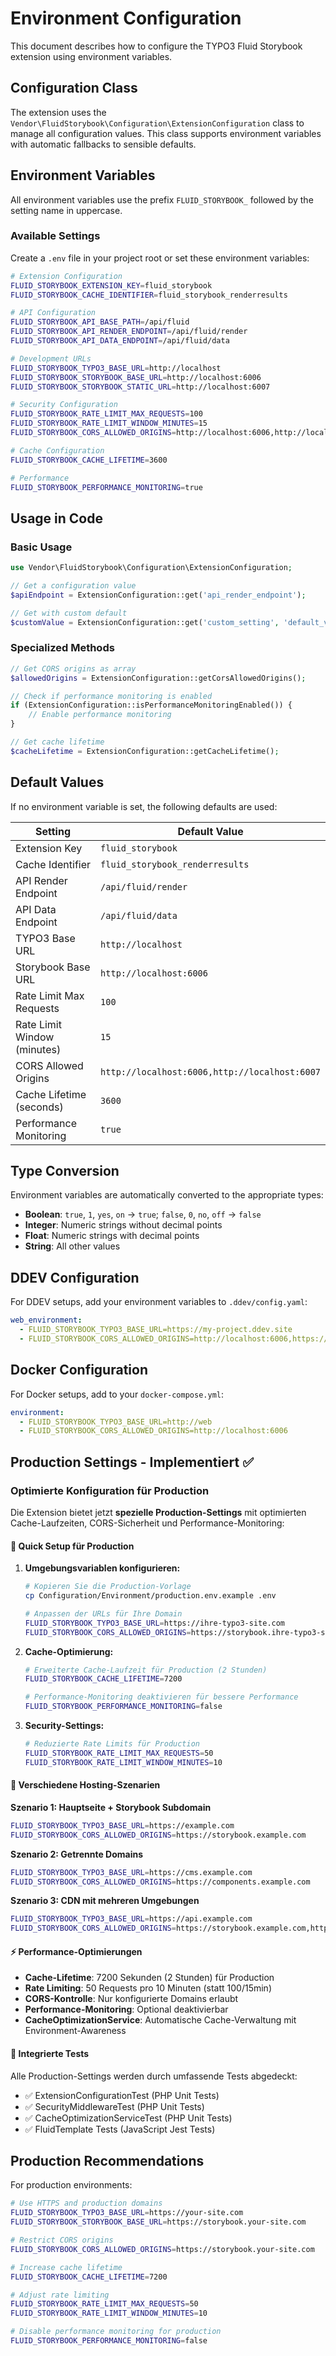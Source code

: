 # Environment Configuration

This document describes how to configure the TYPO3 Fluid Storybook extension using environment variables.

## Configuration Class

The extension uses the `Vendor\FluidStorybook\Configuration\ExtensionConfiguration` class to manage all configuration values. This class supports environment variables with automatic fallbacks to sensible defaults.

## Environment Variables

All environment variables use the prefix `FLUID_STORYBOOK_` followed by the setting name in uppercase.

### Available Settings

Create a `.env` file in your project root or set these environment variables:

```bash
# Extension Configuration
FLUID_STORYBOOK_EXTENSION_KEY=fluid_storybook
FLUID_STORYBOOK_CACHE_IDENTIFIER=fluid_storybook_renderresults

# API Configuration
FLUID_STORYBOOK_API_BASE_PATH=/api/fluid
FLUID_STORYBOOK_API_RENDER_ENDPOINT=/api/fluid/render
FLUID_STORYBOOK_API_DATA_ENDPOINT=/api/fluid/data

# Development URLs
FLUID_STORYBOOK_TYPO3_BASE_URL=http://localhost
FLUID_STORYBOOK_STORYBOOK_BASE_URL=http://localhost:6006
FLUID_STORYBOOK_STORYBOOK_STATIC_URL=http://localhost:6007

# Security Configuration
FLUID_STORYBOOK_RATE_LIMIT_MAX_REQUESTS=100
FLUID_STORYBOOK_RATE_LIMIT_WINDOW_MINUTES=15
FLUID_STORYBOOK_CORS_ALLOWED_ORIGINS=http://localhost:6006,http://localhost:6007

# Cache Configuration
FLUID_STORYBOOK_CACHE_LIFETIME=3600

# Performance
FLUID_STORYBOOK_PERFORMANCE_MONITORING=true
```

## Usage in Code

### Basic Usage

```php
use Vendor\FluidStorybook\Configuration\ExtensionConfiguration;

// Get a configuration value
$apiEndpoint = ExtensionConfiguration::get('api_render_endpoint');

// Get with custom default
$customValue = ExtensionConfiguration::get('custom_setting', 'default_value');
```

### Specialized Methods

```php
// Get CORS origins as array
$allowedOrigins = ExtensionConfiguration::getCorsAllowedOrigins();

// Check if performance monitoring is enabled
if (ExtensionConfiguration::isPerformanceMonitoringEnabled()) {
    // Enable performance monitoring
}

// Get cache lifetime
$cacheLifetime = ExtensionConfiguration::getCacheLifetime();
```

## Default Values

If no environment variable is set, the following defaults are used:

| Setting | Default Value |
|---------|---------------|
| Extension Key | `fluid_storybook` |
| Cache Identifier | `fluid_storybook_renderresults` |
| API Render Endpoint | `/api/fluid/render` |
| API Data Endpoint | `/api/fluid/data` |
| TYPO3 Base URL | `http://localhost` |
| Storybook Base URL | `http://localhost:6006` |
| Rate Limit Max Requests | `100` |
| Rate Limit Window (minutes) | `15` |
| CORS Allowed Origins | `http://localhost:6006,http://localhost:6007` |
| Cache Lifetime (seconds) | `3600` |
| Performance Monitoring | `true` |

## Type Conversion

Environment variables are automatically converted to the appropriate types:

- **Boolean**: `true`, `1`, `yes`, `on` → `true`; `false`, `0`, `no`, `off` → `false`
- **Integer**: Numeric strings without decimal points
- **Float**: Numeric strings with decimal points
- **String**: All other values

## DDEV Configuration

For DDEV setups, add your environment variables to `.ddev/config.yaml`:

```yaml
web_environment:
  - FLUID_STORYBOOK_TYPO3_BASE_URL=https://my-project.ddev.site
  - FLUID_STORYBOOK_CORS_ALLOWED_ORIGINS=http://localhost:6006,https://my-project.ddev.site:6006
```

## Docker Configuration

For Docker setups, add to your `docker-compose.yml`:

```yaml
environment:
  - FLUID_STORYBOOK_TYPO3_BASE_URL=http://web
  - FLUID_STORYBOOK_CORS_ALLOWED_ORIGINS=http://localhost:6006
```

## Production Settings - Implementiert ✅

### Optimierte Konfiguration für Production

Die Extension bietet jetzt **spezielle Production-Settings** mit optimierten Cache-Laufzeiten, CORS-Sicherheit und Performance-Monitoring:

#### 🚀 **Quick Setup für Production**

1. **Umgebungsvariablen konfigurieren:**
   ```bash
   # Kopieren Sie die Production-Vorlage
   cp Configuration/Environment/production.env.example .env
   
   # Anpassen der URLs für Ihre Domain
   FLUID_STORYBOOK_TYPO3_BASE_URL=https://ihre-typo3-site.com
   FLUID_STORYBOOK_CORS_ALLOWED_ORIGINS=https://storybook.ihre-typo3-site.com
   ```

2. **Cache-Optimierung:**
   ```bash
   # Erweiterte Cache-Laufzeit für Production (2 Stunden)
   FLUID_STORYBOOK_CACHE_LIFETIME=7200
   
   # Performance-Monitoring deaktivieren für bessere Performance
   FLUID_STORYBOOK_PERFORMANCE_MONITORING=false
   ```

3. **Security-Settings:**
   ```bash
   # Reduzierte Rate Limits für Production
   FLUID_STORYBOOK_RATE_LIMIT_MAX_REQUESTS=50
   FLUID_STORYBOOK_RATE_LIMIT_WINDOW_MINUTES=10
   ```

#### 🔧 **Verschiedene Hosting-Szenarien**

**Szenario 1: Hauptseite + Storybook Subdomain**
```bash
FLUID_STORYBOOK_TYPO3_BASE_URL=https://example.com
FLUID_STORYBOOK_CORS_ALLOWED_ORIGINS=https://storybook.example.com
```

**Szenario 2: Getrennte Domains**
```bash
FLUID_STORYBOOK_TYPO3_BASE_URL=https://cms.example.com
FLUID_STORYBOOK_CORS_ALLOWED_ORIGINS=https://components.example.com
```

**Szenario 3: CDN mit mehreren Umgebungen**
```bash
FLUID_STORYBOOK_TYPO3_BASE_URL=https://api.example.com
FLUID_STORYBOOK_CORS_ALLOWED_ORIGINS=https://storybook.example.com,https://staging-storybook.example.com
```

#### ⚡ **Performance-Optimierungen**

- **Cache-Lifetime**: 7200 Sekunden (2 Stunden) für Production
- **Rate Limiting**: 50 Requests pro 10 Minuten (statt 100/15min)
- **CORS-Kontrolle**: Nur konfigurierte Domains erlaubt
- **Performance-Monitoring**: Optional deaktivierbar
- **CacheOptimizationService**: Automatische Cache-Verwaltung mit Environment-Awareness

#### 🧪 **Integrierte Tests**

Alle Production-Settings werden durch umfassende Tests abgedeckt:
- ✅ ExtensionConfigurationTest (PHP Unit Tests)
- ✅ SecurityMiddlewareTest (PHP Unit Tests) 
- ✅ CacheOptimizationServiceTest (PHP Unit Tests)
- ✅ FluidTemplate Tests (JavaScript Jest Tests)

## Production Recommendations

For production environments:

```bash
# Use HTTPS and production domains
FLUID_STORYBOOK_TYPO3_BASE_URL=https://your-site.com
FLUID_STORYBOOK_STORYBOOK_BASE_URL=https://storybook.your-site.com

# Restrict CORS origins
FLUID_STORYBOOK_CORS_ALLOWED_ORIGINS=https://storybook.your-site.com

# Increase cache lifetime
FLUID_STORYBOOK_CACHE_LIFETIME=7200

# Adjust rate limiting
FLUID_STORYBOOK_RATE_LIMIT_MAX_REQUESTS=50
FLUID_STORYBOOK_RATE_LIMIT_WINDOW_MINUTES=10

# Disable performance monitoring for production
FLUID_STORYBOOK_PERFORMANCE_MONITORING=false
``` 